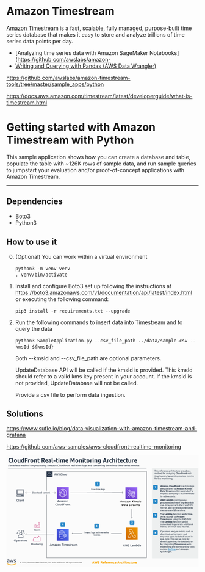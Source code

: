 # Amazon Timestream

[Amazon Timestream](https://aws.amazon.com/timestream/) is a fast, scalable, fully managed, purpose-built time series database that makes it easy to store and
 analyze trillions of time series data points per day.


* [Analyzing time series data with Amazon SageMaker Notebooks](https://github.com/awslabs/amazon-
* [Writing and Querying with Pandas (AWS Data Wrangler)](https://github.com/awslabs/amazon-timestream-tools/blob/master/integrations/pandas/)

https://github.com/awslabs/amazon-timestream-tools/tree/master/sample_apps/python

https://docs.aws.amazon.com/timestream/latest/developerguide/what-is-timestream.html

# Getting started with Amazon Timestream with Python

This sample application shows how you can create a database and table, populate the table with ~126K rows of sample data, and run sample queries to jumpstart your evaluation and/or proof-of-concept applications with Amazon Timestream.

----

## Dependencies
- Boto3
- Python3

## How to use it

0. (Optional) You can work within a virtual environment
    ```
    python3 -m venv venv
    . venv/bin/activate
    ```

1. Install and configure Boto3 set up following the instructions at https://boto3.amazonaws.com/v1/documentation/api/latest/index.html or executing the following command:
	```
	pip3 install -r requirements.txt --upgrade
	```

1. Run the following commands to insert data into Timestream and to query the data
    ```
    python3 SampleApplication.py --csv_file_path ../data/sample.csv --kmsId ${kmsId}
    ```

    Both --kmsId and --csv_file_path are optional parameters.

    UpdateDatabase API will be called if the kmsId is provided. This kmsId should refer to a valid kms key present in your account. If the kmsId is not provided, UpdateDatabase will not be called.

    Provide a csv file to perform data ingestion.
    
    
## Solutions

https://www.sufle.io/blog/data-visualization-with-amazon-timestream-and-grafana

https://github.com/aws-samples/aws-cloudfront-realtime-monitoring

![Architecture](pics/Architecture.PNG)
